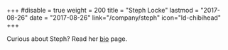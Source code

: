 +++
#disable = true
weight = 200
title = "Steph Locke"
lastmod = "2017-08-26"
date = "2017-08-26"
link="/company/steph"
icon="ld-chibihead"
+++

Curious about Steph? Read her [bio](/company/steph) page.